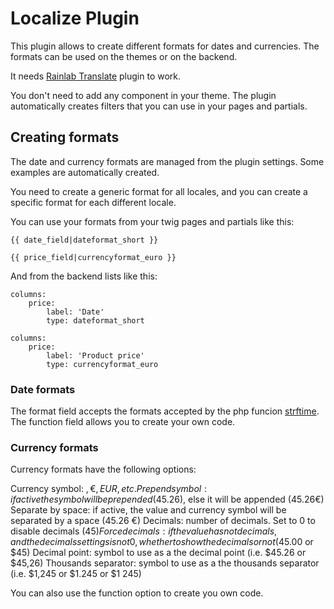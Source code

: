 # Localize Plugin

This plugin allows to create different formats for dates and currencies. The formats can be used on the themes or on the backend.

It needs [Rainlab Translate](http://octobercms.com/plugin/rainlab-translate) plugin to work.

You don't need to add any component in your theme. The plugin automatically creates filters that you can use in your pages and partials.

## Creating formats

The date and currency formats are managed from the plugin settings. Some examples are automatically created.

You need to create a generic format for all locales, and you can create a specific format for each different locale.

You can use your formats from your twig pages and partials like this:

    {{ date_field|dateformat_short }}

    {{ price_field|currencyformat_euro }}

And from the backend lists like this:

    columns:
        price:
            label: 'Date'
            type: dateformat_short

    columns:
        price:
            label: 'Product price'
            type: currencyformat_euro

### Date formats

The format field accepts the formats accepted by the php funcion [strftime](https://www.php.net/manual/en/function.strftime.php). The function field allows you to create your own code.

### Currency formats

Currency formats have the following options:

Currency symbol: $, €, EUR, etc.
Prepend symbol: if active the symbol will be prepended ($45.26), else it will be appended (45.26€)
Separate by space: if active, the value and currency symbol will be separated by a space (45.26 €)
Decimals: number of decimals. Set to 0 to disable decimals ($45)
Force decimals: if the value has not decimals, and the decimals settings is not 0, whether to show the decimals or not ($45.00 or $45)
Decimal point: symbol to use as a the decimal point (i.e. $45.26 or $45,26)
Thousands separator: symbol to use as a the thousands separator (i.e. $1,245 or $1.245 or $1 245)

You can also use the function option to create you own code.
